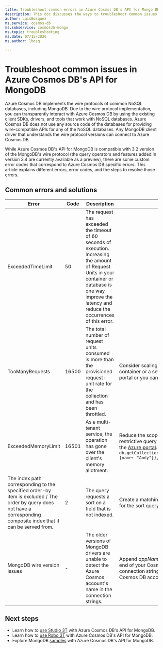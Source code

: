 ```yaml
---
title: Troubleshoot common errors in Azure Cosmos DB's API for Mongo DB
description: This doc discusses the ways to troubleshoot common issues encountered in Azure Cosmos DB's API for MongoDB.
author: LuisBosquez
ms.service: cosmos-db
ms.subservice: cosmosdb-mongo
ms.topic: troubleshooting
ms.date: 07/15/2020
ms.author: lbosq

---
```


# Troubleshoot common issues in Azure Cosmos DB's API for MongoDB

Azure Cosmos DB implements the wire protocols of common NoSQL databases, including MongoDB. Due to the wire protocol implementation, you can transparently interact with Azure Cosmos DB by using the existing client SDKs, drivers, and tools that work with NoSQL databases. Azure Cosmos DB does not use any source code of the databases for providing wire-compatible APIs for any of the NoSQL databases. Any MongoDB client driver that understands the wire protocol versions can connect to Azure Cosmos DB.

While Azure Cosmos DB's API for MongoDB is compatible with 3.2 version of the MongoDB's wire protocol (the query operators and features added in version 3.4 are currently available as a preview), there are some custom error codes that correspond to Azure Cosmos DB specific errors. This article explains different errors, error codes, and the steps to resolve those errors.

## Common errors and solutions

| Error               | Code  | Description  | Solution  |
|---------------------|-------|--------------|-----------|
| ExceededTimeLimit   | 50 | The request has exceeded the timeout of 60 seconds of execution. Increasing the amount of Request Units in your container or database is one way improve the latency and reduce the occurrences of this error. |
| TooManyRequests     | 16500 | The total number of request units consumed is more than the provisioned request-unit rate for the collection and has been throttled. | Consider scaling the throughput assigned to a container or a set of containers from the Azure portal or you can retry the operation. |
| ExceededMemoryLimit | 16501 | As a multi-tenant service, the operation has gone over the client's memory allotment. | Reduce the scope of the operation through more restrictive query criteria or contact support from the [Azure portal](https://portal.azure.com/?#blade/Microsoft_Azure_Support/HelpAndSupportBlade). Example: `db.getCollection('users').aggregate([{$match: {name: "Andy"}}, {$sort: {age: -1}}]))` |
| The index path corresponding to the specified order-by item is excluded / The order by query does not have a corresponding composite index that it can be served from. | 2 | The query requests a sort on a field that is not indexed. | Create a matching index (or composite index) for the sort query being attempted. |
| MongoDB wire version issues | - | The older versions of MongoDB drivers are unable to detect the Azure Cosmos account's name in the connection strings. | Append *appName=@**accountName**@* at the end of your Cosmos DB's API for MongoDB connection string, where ***accountName*** is your Cosmos DB account name. |

## Next steps

- Learn how to [use Studio 3T](mongodb-mongochef.md) with Azure Cosmos DB's API for MongoDB.
- Learn how to [use Robo 3T](mongodb-robomongo.md) with Azure Cosmos DB's API for MongoDB.
- Explore MongoDB [samples](mongodb-samples.md) with Azure Cosmos DB's API for MongoDB.

